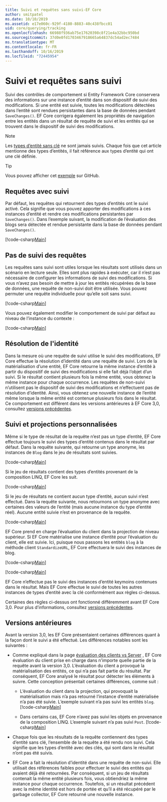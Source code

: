 ```yaml
---
title: Suivi et requêtes sans suivi-EF Core
author: smitpatel
ms.date: 10/10/2019
ms.assetid: e17e060c-929f-4180-8883-40c438fbcc01
uid: core/querying/tracking
ms.openlocfilehash: 66988f936ab75e17620398c8f21e4a32bbc950bd
ms.sourcegitcommit: 37d0e0fd1703467918665a64837dc54ad2ec7484
ms.translationtype: MT
ms.contentlocale: fr-FR
ms.lasthandoff: 10/16/2019
ms.locfileid: "72445954"
---
```

# <a name="tracking-vs-no-tracking-queries"></a>Suivi et requêtes sans suivi

Suivi des contrôles de comportement si Entity Framework Core conservera des informations sur une instance d’entité dans son dispositif de suivi des modifications. Si une entité est suivie, toutes les modifications détectées dans l’entité sont rendues persistantes dans la base de données pendant `SaveChanges()`. EF Core corrigera également les propriétés de navigation entre les entités dans un résultat de requête de suivi et les entités qui se trouvent dans le dispositif de suivi des modifications.

> [!NOTE]
> Les [types d’entité sans clé](xref:core/modeling/keyless-entity-types) ne sont jamais suivis. Chaque fois que cet article mentionne des types d’entités, il fait référence aux types d’entité qui ont une clé définie.

> [!TIP]  
> Vous pouvez afficher cet [exemple](https://github.com/aspnet/EntityFramework.Docs/tree/master/samples/core/Querying) sur GitHub.

## <a name="tracking-queries"></a>Requêtes avec suivi

Par défaut, les requêtes qui retournent des types d’entités ont le suivi activé. Cela signifie que vous pouvez apporter des modifications à ces instances d’entité et rendre ces modifications persistantes par `SaveChanges()`. Dans l’exemple suivant, la modification de l’évaluation des blogs sera détectée et rendue persistante dans la base de données pendant `SaveChanges()`.

[!code-csharp[Main](../../../samples/core/Querying/Tracking/Sample.cs#Tracking)]

## <a name="no-tracking-queries"></a>Pas de suivi des requêtes

Les requêtes sans suivi sont utiles lorsque les résultats sont utilisés dans un scénario en lecture seule. Elles sont plus rapides à exécuter, car il n’est pas nécessaire de configurer les informations de suivi des modifications. Si vous n’avez pas besoin de mettre à jour les entités récupérées de la base de données, une requête de non-suivi doit être utilisée. Vous pouvez permuter une requête individuelle pour qu’elle soit sans suivi.

[!code-csharp[Main](../../../samples/core/Querying/Tracking/Sample.cs#NoTracking)]

Vous pouvez également modifier le comportement de suivi par défaut au niveau de l’instance du contexte :

[!code-csharp[Main](../../../samples/core/Querying/Tracking/Sample.cs#ContextDefaultTrackingBehavior)]

## <a name="identity-resolution"></a>Résolution de l'identité

Dans la mesure où une requête de suivi utilise le suivi des modifications, EF Core effectue la résolution d’identité dans une requête de suivi. Lors de la matérialisation d’une entité, EF Core retourne la même instance d’entité à partir du dispositif de suivi des modifications si elle fait déjà l’objet d’un suivi. Si le résultat contient plusieurs fois la même entité, vous obtenez la même instance pour chaque occurrence. Les requêtes de non-suivi n’utilisent pas le dispositif de suivi des modifications et n’effectuent pas de résolution d’identité. Ainsi, vous obtenez une nouvelle instance de l’entité même lorsque la même entité est contenue plusieurs fois dans le résultat. Ce comportement est différent dans les versions antérieures à EF Core 3,0, consultez [versions précédentes](#previous-versions).

## <a name="tracking-and-custom-projections"></a>Suivi et projections personnalisées

Même si le type de résultat de la requête n’est pas un type d’entité, EF Core effectue toujours le suivi des types d’entité contenus dans le résultat par défaut. Dans la requête suivante, qui retourne un type anonyme, les instances de `Blog` dans le jeu de résultats sont suivies.

[!code-csharp[Main](../../../samples/core/Querying/Tracking/Sample.cs#CustomProjection1)]

Si le jeu de résultats contient des types d’entités provenant de la composition LINQ, EF Core les suit.

[!code-csharp[Main](../../../samples/core/Querying/Tracking/Sample.cs#CustomProjection2)]

Si le jeu de résultats ne contient aucun type d’entité, aucun suivi n’est effectué. Dans la requête suivante, nous retournons un type anonyme avec certaines des valeurs de l’entité (mais aucune instance du type d’entité réel). Aucune entité suivie n’est en provenance de la requête.

[!code-csharp[Main](../../../samples/core/Querying/Tracking/Sample.cs#CustomProjection3)]

 EF Core prend en charge l’évaluation du client dans la projection de niveau supérieur. Si EF Core matérialise une instance d’entité pour l’évaluation du client, elle est suivie. Ici, puisque nous passons les entités `blog` à la méthode client `StandardizeURL`, EF Core effectuera le suivi des instances de blog.

[!code-csharp[Main](../../../samples/core/Querying/Tracking/Sample.cs#ClientProjection)]

[!code-csharp[Main](../../../samples/core/Querying/Tracking/Sample.cs#ClientMethod)]

EF Core n’effectue pas le suivi des instances d’entité keymoins contenues dans le résultat. Mais EF Core effectue le suivi de toutes les autres instances de types d’entité avec la clé conformément aux règles ci-dessus.

Certaines des règles ci-dessus ont fonctionné différemment avant EF Core 3,0. Pour plus d’informations, consultez [versions précédentes](#previous-versions).

## <a name="previous-versions"></a>Versions antérieures

Avant la version 3,0, les EF Core présentaient certaines différences quant à la façon dont le suivi a été effectué. Les différences notables sont les suivantes :

- Comme expliqué dans la page [évaluation des clients vs Server](xref:core/querying/client-eval) , EF Core évaluation du client prise en charge dans n’importe quelle partie de la requête avant la version 3,0. L’évaluation du client a provoqué la matérialisation des entités, ce qui n’a pas fait partie du résultat. Par conséquent, EF Core analysé le résultat pour détecter les éléments à suivre. Cette conception présentait certaines différences, comme suit :
  - L’évaluation du client dans la projection, qui provoquait la matérialisation mais n’a pas retourné l’instance d’entité matérialisée n’a pas été suivie. L’exemple suivant n’a pas suivi les entités `blog`.
    [!code-csharp[Main](../../../samples/core/Querying/Tracking/Sample.cs#ClientProjection)]

  - Dans certains cas, EF Core n’avez pas suivi les objets en provenance de la composition LINQ. L’exemple suivant n’a pas suivi `Post`.
    [!code-csharp[Main](../../../samples/core/Querying/Tracking/Sample.cs#CustomProjection2)]

- Chaque fois que les résultats de la requête contiennent des types d’entité sans clé, l’ensemble de la requête a été rendu non suivi. Cela signifie que les types d’entité avec des clés, qui sont dans le résultat n’ont pas été suivis.
- EF Core a fait la résolution d’identité dans une requête de non-suivi. Elle utilisait des références faibles pour effectuer le suivi des entités qui avaient déjà été retournées. Par conséquent, si un jeu de résultats contenait la même entité plusieurs fois, vous obtiendriez la même instance pour chaque occurrence. Toutefois, si un résultat précédent avec la même identité est hors de portée et qu’il a été récupéré par le garbage collector, EF Core retourné une nouvelle instance.
